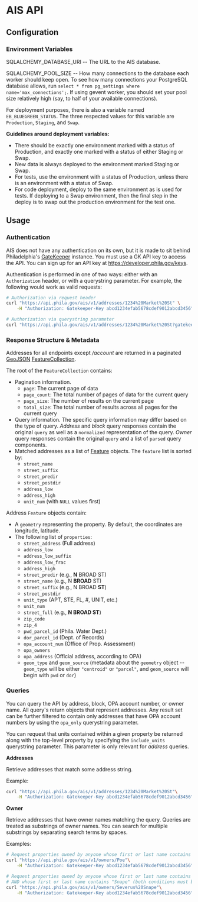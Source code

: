 AIS API
=======

Configuration
-------------

### Environment Variables

SQLALCHEMY_DATABASE_URI -- The URL to the AIS database.

SQLALCHEMY_POOL_SIZE -- How many connections to the database each worker should
    keep open. To see how many connections your PostgreSQL database allows, run
    `select * from pg_settings where name='max_connections';`. If using gevent
    worker, you should set your pool size relatively high (say, to half of your
    available connections).

For deployment purposes, there is also a variable named `EB_BLUEGREEN_STATUS`.
The three respected values for this variable are `Production`, `Staging`, and
`Swap`.

**Guidelines around deployment variables:**

* There should be exactly one environment marked with a status of Production,
  and exactly one marked with a status of either Staging or Swap.
* New data is always deployed to the environment marked Staging or Swap.
* For tests, use the environment with a status of Production, unless there is
  an environment with a status of Swap.
* For code deployment, deploy to the same environment as is used for tests.
  If deploying to a Swap environment, then the final step in the deploy is to
  swap out the production environment for the test one.


Usage
-----

### Authentication

AIS does not have any authentication on its own, but it is made to sit behind
Philadelphia's [GateKeeper](developer.phila.gov) instance. You must use a GK
API key to access the API. You can sign up for an API key at
https://developer.phila.gov/keys.

Authentication is performed in one of two ways: either with an `Authorization`
header, or with a querystring parameter.  For example, the following would work
as valid requests:

```bash
# Authorization via request header
curl "https://api.phila.gov/ais/v1/addresses/1234%20Market%20St" \
    -H "Authorization: Gatekeeper-Key abcd1234efab5678cdef9012abcd3456"
```

```bash
# Authorization via querystring parameter
curl "https://api.phila.gov/ais/v1/addresses/1234%20Market%20St?gatekeeperKey=abcd1234efab5678cdef9012abcd3456"
```

### Response Structure & Metadata

Addresses for all endpoints except */account* are returned in a paginated
[GeoJSON](http://geojson.org/geojson-spec.html) [FeatureCollection](http://geojson.org/geojson-spec.html#feature-collection-objects).

The root of the `FeatureCollection` contains:
* Pagination information.
  * `page`: The current page of data
  * `page_count`: The total number of pages of data for the current query
  * `page_size`: The number of results on the current page
  * `total_size`: The total number of results across all pages for the current
                  query
* Query information. The specific query information may differ based on the type
  of query. *Address* and *block* query responses contain the original `query`
  as well as a `normalized` representation of the query. *Owner* query responses
  contain the original `query` and a list of `parsed` query components.
* Matched addresses as a list of [Feature](http://geojson.org/geojson-spec.html#feature-objects)
  objects. The `feature` list is sorted by:
  * `street_name`
  * `street_suffix`
  * `street_predir`
  * `street_postdir`
  * `address_low`
  * `address_high`
  * `unit_num` (with `NULL` values first)

Address `Feature` objects contain:
* A `geometry` representing the property. By default, the coordinates are
  longitude, latitude.
* The following list of `properties`:
  * `street_address` (Full address)
  * `address_low`
  * `address_low_suffix`
  * `address_low_frac`
  * `address_high`
  * `street_predir` (e.g., **N** BROAD ST)
  * `street_name` (e.g., N **BROAD** ST)
  * `street_suffix` (e.g., N BROAD **ST**)
  * `street_postdir`
  * `unit_type` (APT, STE, FL, #, UNIT, etc.)
  * `unit_num`
  * `street_full` (e.g., **N BROAD ST**)
  * `zip_code`
  * `zip_4`
  * `pwd_parcel_id` (Phila. Water Dept.)
  * `dor_parcel_id` (Dept. of Records)
  * `opa_account_num` (Office of Prop. Assessment)
  * `opa_owners`
  * `opa_address` (Official address, according to OPA)
  * `geom_type` and `geom_source` (metadata about the `geometry` object --
    `geom_type` will be either `"centroid"` or `"parcel"`, and `geom_source`
    will begin with `pwd` or `dor`)


### Queries

You can query the API by address, block, OPA account number, or owner name. All
query's return objects that represent addresses. Any result set can be further
filtered to contain only addresses that have OPA account numbers by using the
`opa_only` querystring parameter.

You can request that units contained within a given property be returned along
with the top-level property by specifying the `include_units` querystring
parameter. This parameter is only relevant for *address* queries.


**Addresses**

Retrieve addresses that match some address string.

Example:
```bash
curl "https://api.phila.gov/ais/v1/addresses/1234%20Market%20St"\
    -H "Authorization: Gatekeeper-Key abcd1234efab5678cdef9012abcd3456"
```


**Owner**

Retrieve addresses that have owner names matching the query. Queries are treated
as substrings of owner names. You can search for multiple substrings by
separating search terms by spaces.

Examples:
```bash
# Request properties owned by anyone whose first or last name contains "Poe"
curl "https://api.phila.gov/ais/v1/owners/Poe"\
    -H "Authorization: Gatekeeper-Key abcd1234efab5678cdef9012abcd3456"

# Request properties owned by anyone whose first or last name contains "Severus"
# AND whose first or last name contains "Snape" (both conditions must be met)
curl "https://api.phila.gov/ais/v1/owners/Severus%20Snape"\
    -H "Authorization: Gatekeeper-Key abcd1234efab5678cdef9012abcd3456"
```
